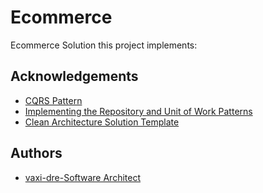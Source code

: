 # Ecommerce

Ecommerce Solution this project implements:


## Acknowledgements

 - [CQRS Pattern](https://learn.microsoft.com/en-us/azure/architecture/patterns/cqrs)
 - [Implementing the Repository and Unit of Work Patterns](https://learn.microsoft.com/en-us/aspnet/mvc/overview/older-versions/getting-started-with-ef-5-using-mvc-4/implementing-the-repository-and-unit-of-work-patterns-in-an-asp-net-mvc-application)
 - [Clean Architecture Solution Template](https://github.com/jasontaylordev/CleanArchitecture)


## Authors

- [vaxi-dre-Software Architect](https://www.udemy.com/user/vaxi-drez/)


